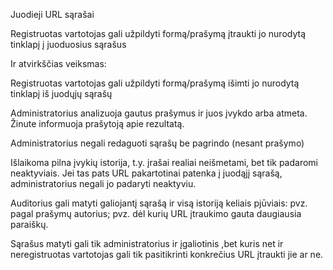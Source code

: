 Juodieji URL sąrašai

Registruotas vartotojas gali užpildyti formą/prašymą
įtraukti jo nurodytą tinklapį į juoduosius sąrašus

Ir atvirkščias veiksmas:

Registruotas vartotojas gali užpildyti formą/prašymą
išimti jo nurodytą tinklapį iš juodųjų sąrašų

Administratorius analizuoja gautus prašymus ir juos
įvykdo arba atmeta. Žinute  informuoja prašytoją apie rezultatą.

Administratorius negali redaguoti sąrašų be pagrindo
(nesant prašymo)

Išlaikoma pilna įvykių istorija, t.y. įrašai realiai neišmetami,
bet tik padaromi neaktyviais. Jei tas pats URL pakartotinai
patenka į juodąjį sąrašą, administratorius negali jo padaryti
neaktyviu.

Auditorius gali matyti galiojantį sąrašą ir visą istoriją
keliais pjūviais: pvz. pagal prašymų autorius; pvz. 
dėl kurių URL įtraukimo gauta daugiausia paraiškų.

Sąrašus matyti gali tik administratorius ir įgaliotinis
,bet kuris net ir neregistruotas vartotojas gali tik
pasitikrinti konkrečius URL įtraukti jie ar ne.